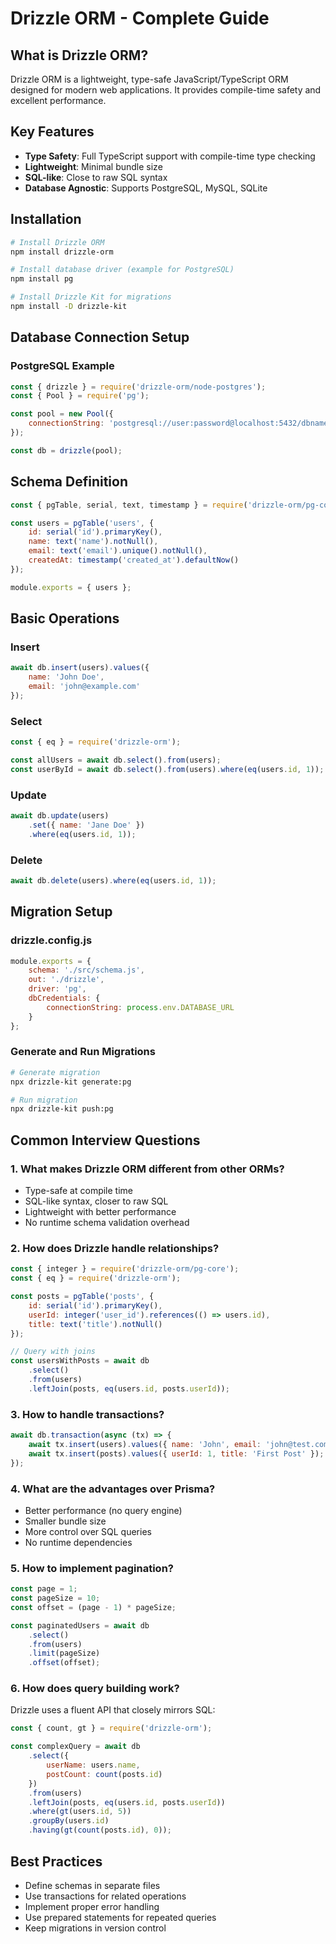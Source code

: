 # Drizzle ORM - Complete Guide

## What is Drizzle ORM?
Drizzle ORM is a lightweight, type-safe JavaScript/TypeScript ORM designed for modern web applications. It provides compile-time safety and excellent performance.

## Key Features
- **Type Safety**: Full TypeScript support with compile-time type checking
- **Lightweight**: Minimal bundle size
- **SQL-like**: Close to raw SQL syntax
- **Database Agnostic**: Supports PostgreSQL, MySQL, SQLite

## Installation

```bash
# Install Drizzle ORM
npm install drizzle-orm

# Install database driver (example for PostgreSQL)
npm install pg

# Install Drizzle Kit for migrations
npm install -D drizzle-kit
```

## Database Connection Setup

### PostgreSQL Example
```javascript
const { drizzle } = require('drizzle-orm/node-postgres');
const { Pool } = require('pg');

const pool = new Pool({
    connectionString: 'postgresql://user:password@localhost:5432/dbname'
});

const db = drizzle(pool);
```

## Schema Definition

```javascript
const { pgTable, serial, text, timestamp } = require('drizzle-orm/pg-core');

const users = pgTable('users', {
    id: serial('id').primaryKey(),
    name: text('name').notNull(),
    email: text('email').unique().notNull(),
    createdAt: timestamp('created_at').defaultNow()
});

module.exports = { users };
```

## Basic Operations

### Insert
```javascript
await db.insert(users).values({
    name: 'John Doe',
    email: 'john@example.com'
});
```

### Select
```javascript
const { eq } = require('drizzle-orm');

const allUsers = await db.select().from(users);
const userById = await db.select().from(users).where(eq(users.id, 1));
```

### Update
```javascript
await db.update(users)
    .set({ name: 'Jane Doe' })
    .where(eq(users.id, 1));
```

### Delete
```javascript
await db.delete(users).where(eq(users.id, 1));
```

## Migration Setup

### drizzle.config.js
```javascript
module.exports = {
    schema: './src/schema.js',
    out: './drizzle',
    driver: 'pg',
    dbCredentials: {
        connectionString: process.env.DATABASE_URL
    }
};
```

### Generate and Run Migrations
```bash
# Generate migration
npx drizzle-kit generate:pg

# Run migration
npx drizzle-kit push:pg
```

## Common Interview Questions

### 1. **What makes Drizzle ORM different from other ORMs?**
- Type-safe at compile time
- SQL-like syntax, closer to raw SQL
- Lightweight with better performance
- No runtime schema validation overhead

### 2. **How does Drizzle handle relationships?**
```javascript
const { integer } = require('drizzle-orm/pg-core');
const { eq } = require('drizzle-orm');

const posts = pgTable('posts', {
    id: serial('id').primaryKey(),
    userId: integer('user_id').references(() => users.id),
    title: text('title').notNull()
});

// Query with joins
const usersWithPosts = await db
    .select()
    .from(users)
    .leftJoin(posts, eq(users.id, posts.userId));
```

### 3. **How to handle transactions?**
```javascript
await db.transaction(async (tx) => {
    await tx.insert(users).values({ name: 'John', email: 'john@test.com' });
    await tx.insert(posts).values({ userId: 1, title: 'First Post' });
});
```

### 4. **What are the advantages over Prisma?**
- Better performance (no query engine)
- Smaller bundle size
- More control over SQL queries
- No runtime dependencies

### 5. **How to implement pagination?**
```javascript
const page = 1;
const pageSize = 10;
const offset = (page - 1) * pageSize;

const paginatedUsers = await db
    .select()
    .from(users)
    .limit(pageSize)
    .offset(offset);
```

### 6. **How does query building work?**
Drizzle uses a fluent API that closely mirrors SQL:
```javascript
const { count, gt } = require('drizzle-orm');

const complexQuery = await db
    .select({
        userName: users.name,
        postCount: count(posts.id)
    })
    .from(users)
    .leftJoin(posts, eq(users.id, posts.userId))
    .where(gt(users.id, 5))
    .groupBy(users.id)
    .having(gt(count(posts.id), 0));
```

## Best Practices
- Define schemas in separate files
- Use transactions for related operations
- Implement proper error handling
- Use prepared statements for repeated queries
- Keep migrations in version control
